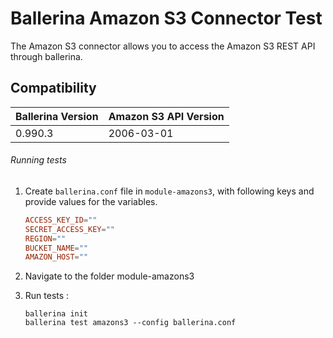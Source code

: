 # Ballerina Amazon S3 Connector Test

The Amazon S3 connector allows you to access the Amazon S3 REST API through ballerina.

## Compatibility
| Ballerina Version | Amazon S3 API Version |
|-------------------|---------------------- |
| 0.990.3           | 2006-03-01           |

###### Running tests

1. Create `ballerina.conf` file in `module-amazons3`, with following keys and provide values for the variables.
    
    ```.conf
    ACCESS_KEY_ID=""
    SECRET_ACCESS_KEY=""
    REGION=""
    BUCKET_NAME=""
    AMAZON_HOST=""
    ```
2. Navigate to the folder module-amazons3

3. Run tests :

    ```ballerina
    ballerina init
    ballerina test amazons3 --config ballerina.conf
    ```
```